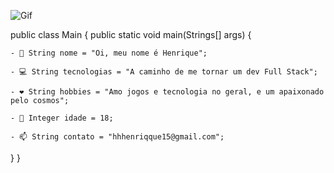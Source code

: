 ![Gif](https://i.pinimg.com/originals/e4/26/70/e426702edf874b181aced1e2fa5c6cde.gif)

public class Main {
  public static void main(Strings[] args) {
  
    - 👋 String nome = "Oi, meu nome é Henrique";

    - 💻 String tecnologias = "A caminho de me tornar um dev Full Stack";

    - ❤️ String hobbies = "Amo jogos e tecnologia no geral, e um apaixonado pelo cosmos";

    - 👦 Integer idade = 18;

    - 📫 String contato = "hhhenriqque15@gmail.com";
    
  }
}
<!---
HenriqueNotFound/HenriqueNotFound is a ✨ special ✨ repository because its `README.md` (this file) appears on your GitHub profile.
You can click the Preview link to take a look at your changes.
--->
